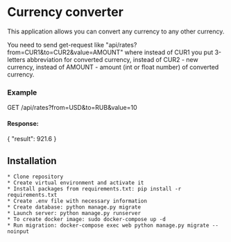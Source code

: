 # Currency converter

This application allows you can convert any currency to any other currency.

You need to send get-request like "api/rates?from=CUR1&to=CUR2&value=AMOUNT" where instead of CUR1 you put 3-letters
abbreviation for converted currency, instead of CUR2 - new currency, instead of AMOUNT - amount (int or float number) 
of converted currency.

### Example
GET /api/rates?from=USD&to=RUB&value=10
#### Response:
{
"result": 921.6
}

## Installation
    * Clone repository
    * Create virtual environment and activate it
    * Install packages from requirements.txt: pip install -r requirements.txt
    * Create .env file with necessary information
    * Create database: python manage.py migrate
    * Launch server: python manage.py runserver
    * To create docker image: sudo docker-compose up -d
    * Run migration: docker-compose exec web python manage.py migrate --noinput